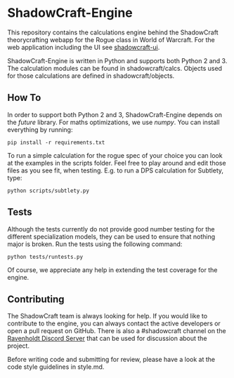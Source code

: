 ShadowCraft-Engine
==================

This repository contains the calculations engine behind the ShadowCraft
theorycrafting webapp for the Rogue class in World of Warcraft. For the
web application including the UI see
[shadowcraft-ui](https://github.com/cheald/shadowcraft-ui).

ShadowCraft-Engine is written in Python and supports both Python 2 and
3. The calculation modules can be found in shadowcraft/calcs. Objects
used for those calculations are defined in shadowcraft/objects.


How To
------

In order to support both Python 2 and 3, ShadowCraft-Engine depends on
the *future* library. For maths optimizations, we use *numpy*.
You can install everything by running:

```
pip install -r requirements.txt
```

To run a simple calculation for the rogue spec of your choice you can
look at the examples in the scripts folder. Feel free to play around
and edit those files as you see fit, when testing. E.g. to run a DPS
calculation for Subtlety, type:

```
python scripts/subtlety.py
```


Tests
-----

Although the tests currently do not provide good number testing for the
different specialization models, they can be used to ensure that nothing
major is broken. Run the tests using the following command:

```
python tests/runtests.py
```

Of course, we appreciate any help in extending the test coverage for the
engine.


Contributing
------------

The ShadowCraft team is always looking for help. If you would like to
contribute to the engine, you can always contact the active developers
or open a pull request on GitHub. There is also a #shadowcraft channel
on the [Ravenholdt Discord Server](https://discord.gg/DdPahJ9) that can
be used for discussion about the project.

Before writing code and submitting for review, please have a look at the
code style guidelines in style.md.

